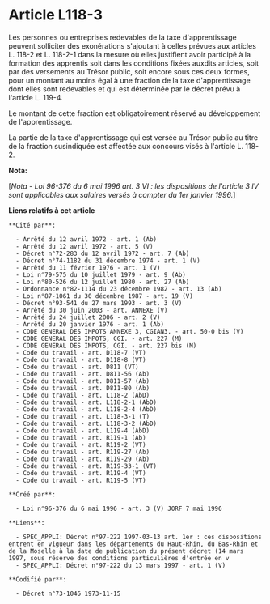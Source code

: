 # Article L118-3

Les personnes ou entreprises redevables de la taxe d'apprentissage peuvent solliciter des exonérations s'ajoutant à celles
prévues aux articles L. 118-2 et L. 118-2-1 dans la mesure où elles justifient avoir participé à la formation des apprentis
soit dans les conditions fixées auxdits articles, soit par des versements au Trésor public, soit encore sous ces deux formes,
pour un montant au moins égal à une fraction de la taxe d'apprentissage dont elles sont redevables et qui est déterminée par
le décret prévu à l'article L. 119-4.

Le montant de cette fraction est obligatoirement réservé au développement de l'apprentissage.

La partie de la taxe d'apprentissage qui est versée au Trésor public au titre de la fraction susindiquée est affectée aux
concours visés à l'article L. 118-2.

**Nota:**

[*Nota - Loi 96-376 du 6 mai 1996 art. 3 VI : les dispositions de l'article 3 IV sont applicables aux salaires versés à
compter du 1er janvier 1996.*]

**Liens relatifs à cet article**

	**Cité par**:

	  - Arrêté du 12 avril 1972 - art. 1 (Ab)
	  - Arrêté du 12 avril 1972 - art. 5 (V)
	  - Décret n°72-283 du 12 avril 1972 - art. 7 (Ab)
	  - Décret n°74-1182 du 31 décembre 1974 - art. 1 (V)
	  - Arrêté du 11 février 1976 - art. 1 (V)
	  - Loi n°79-575 du 10 juillet 1979 - art. 9 (Ab)
	  - Loi n°80-526 du 12 juillet 1980 - art. 27 (Ab)
	  - Ordonnance n°82-1114 du 23 décembre 1982 - art. 13 (Ab)
	  - Loi n°87-1061 du 30 décembre 1987 - art. 19 (V)
	  - Décret n°93-541 du 27 mars 1993 - art. 3 (V)
	  - Arrêté du 30 juin 2003 - art. ANNEXE (V)
	  - Arrêté du 24 juillet 2006 - art. 2 (V)
	  - Arrêté du 20 janvier 1976 - art. 1 (Ab)
	  - CODE GENERAL DES IMPOTS ANNEXE 3, CGIAN3. - art. 50-0 bis (V)
	  - CODE GENERAL DES IMPOTS, CGI. - art. 227 (M)
	  - CODE GENERAL DES IMPOTS, CGI. - art. 227 bis (M)
	  - Code du travail - art. D118-7 (VT)
	  - Code du travail - art. D118-8 (VT)
	  - Code du travail - art. D811 (VT)
	  - Code du travail - art. D811-56 (Ab)
	  - Code du travail - art. D811-57 (Ab)
	  - Code du travail - art. D811-80 (Ab)
	  - Code du travail - art. L118-2 (AbD)
	  - Code du travail - art. L118-2-1 (AbD)
	  - Code du travail - art. L118-2-4 (AbD)
	  - Code du travail - art. L118-3-1 (T)
	  - Code du travail - art. L118-3-2 (AbD)
	  - Code du travail - art. L119-4 (AbD)
	  - Code du travail - art. R119-1 (Ab)
	  - Code du travail - art. R119-2 (VT)
	  - Code du travail - art. R119-27 (Ab)
	  - Code du travail - art. R119-29 (Ab)
	  - Code du travail - art. R119-33-1 (VT)
	  - Code du travail - art. R119-4 (VT)
	  - Code du travail - art. R119-5 (VT)

	**Créé par**:

	  - Loi n°96-376 du 6 mai 1996 - art. 3 (V) JORF 7 mai 1996

	**Liens**:

	  - SPEC_APPLI: Décret n°97-222 1997-03-13 art. 1er : ces dispositions entrent en vigueur dans les départements du Haut-Rhin, du Bas-Rhin et de la Moselle à la date de publication du présent décret (14 mars 1997, sous réserve des conditions particulières d'entrée en v
	  - SPEC_APPLI: Décret n°97-222 du 13 mars 1997 - art. 1 (V)

	**Codifié par**:

	  - Décret n°73-1046 1973-11-15

